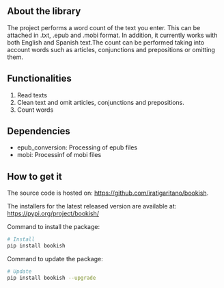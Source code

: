 ## About the library
The project performs a word count of the text you enter. This can be attached in .txt, .epub and .mobi format. In addition, it currently works with both English and Spanish text.The count can be performed taking into account words such as articles, conjunctions and prepositions or omitting them.

## Functionalities
1. Read texts
2. Clean text and omit articles, conjunctions and prepositions.
3. Count words

## Dependencies
- epub_conversion: Processing of epub files
- mobi: Processinf of mobi files

## How to get it
The source code is hosted on: https://github.com/iratigaritano/bookish. 

The installers for the latest released version are available at: https://pypi.org/project/bookish/

Command to install the package:
```sh
# Install
pip install bookish
```

Command to update the package:

```sh
# Update
pip install bookish --upgrade
```
